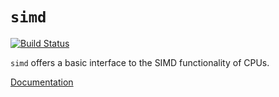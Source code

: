 # `simd`

[![Build Status](https://travis-ci.org/rust-lang-nursery/simd.png)](https://travis-ci.org/rust-lang-nursery/simd)

`simd` offers a basic interface to the SIMD functionality of CPUs.

[Documentation](https://docs.rs/simd)
